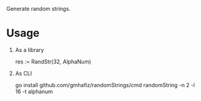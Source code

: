 Generate random strings.

# Usage

1. As a library


    res := RandStr(32, AlphaNum)


2. As CLI


    go install github.com/gmhafiz/randomStrings/cmd
    randomString -n 2 -l 16 -t alphanum